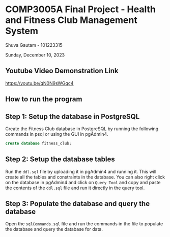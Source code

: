 # COMP3005A Final Project - Health and Fitness Club Management System
Shuva Gautam - 101223315

Sunday, December 10, 2023

## Youtube Video Demonstration Link
https://youtu.be/qN0N9sWGqc4

## How to run the program
## Step 1: Setup the database in PostgreSQL
Create the Fitness Club database in PostgreSQL by running the following commands in psql or using the GUI in pgAdmin4.
```sql
create database fitness_club;
```

## Step 2: Setup the database tables
Run the ``ddl.sql`` file by uploading it in pgAdmin4 and running it. This will create all the tables and constraints in the database. You can also right click on the database in pgAdmin4 and click on ``Query Tool`` and copy and paste the contents of the ``ddl.sql`` file and run it directly in the query tool.

## Step 3: Populate the database and query the database
Open the ``sqlCommands.sql`` file and run the commands in the file to populate the database and query the database for data.

